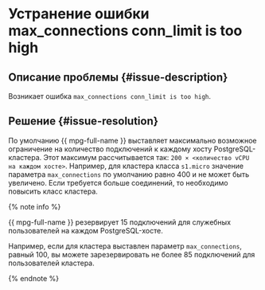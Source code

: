 # Устранение ошибки max_connections сonn_limit is too high


## Описание проблемы {#issue-description}

Возникает ошибка `max_connections сonn_limit is too high`.

## Решение {#issue-resolution}

По умолчанию {{ mpg-full-name }} выставляет максимально возможное ограничение на количество подключений к каждому хосту PostgreSQL-кластера. Этот максимум рассчитывается так: `200 × <количество vCPU на каждом хосте>`. Например, для кластера класса `s1.micro` значение параметра `max_connections` по умолчанию равно 400 и не может быть увеличено. Если требуется больше соединений, то необходимо повысить класс кластера.

{% note info %}

{{ mpg-full-name }} резервирует 15 подключений для служебных пользователей на каждом PostgreSQL-хосте. 

Например, если для кластера выставлен параметр `max_connections`, равный 100, вы можете зарезервировать не более 85 подключений для пользователей кластера.

{% endnote %}
